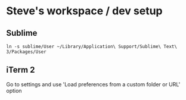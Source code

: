 # Steve's workspace / dev setup

## Sublime

```
ln -s sublime/User ~/Library/Application\ Support/Sublime\ Text\ 3/Packages/User
```

## iTerm 2

Go to settings and use 'Load preferences from a custom folder or URL' option

